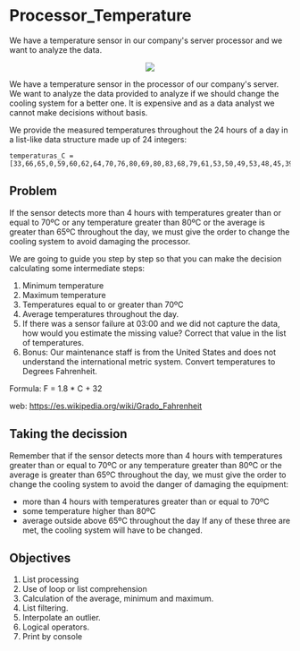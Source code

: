 # Processor_Temperature
We have a temperature sensor in our company's server processor and we want to analyze the data.
<p align="center">
    <img src="https://github.com/RealXun/Processor_Tmperature/blob/main/Resources/Cover.png">
    
We have a temperature sensor in the processor of our company's server. We want to analyze the data provided to analyze if we should change the cooling system for a better one. It is expensive and as a data analyst we cannot make decisions without basis.

We provide the measured temperatures throughout the 24 hours of a day in a list-like data structure made up of 24 integers:
```
temperaturas_C = [33,66,65,0,59,60,62,64,70,76,80,69,80,83,68,79,61,53,50,49,53,48,45,39]
```

## Problem

If the sensor detects more than 4 hours with temperatures greater than or equal to 70ºC or any temperature greater than 80ºC or the average is greater than 65ºC throughout the day, we must give the order to change the cooling system to avoid damaging the processor.

We are going to guide you step by step so that you can make the decision calculating some intermediate steps:

1. Minimum temperature
2. Maximum temperature
3. Temperatures equal to or greater than 70ºC
4. Average temperatures throughout the day.
5. If there was a sensor failure at 03:00 and we did not capture the data, how would you estimate the missing value? Correct that value in the list of temperatures.
6. Bonus: Our maintenance staff is from the United States and does not understand the international metric system. Convert temperatures to Degrees Fahrenheit.

Formula: F = 1.8 * C + 32

web: https://es.wikipedia.org/wiki/Grado_Fahrenheit

## Taking the decission
Remember that if the sensor detects more than 4 hours with temperatures greater than or equal to 70ºC or any temperature greater than 80ºC or the average is greater than 65ºC throughout the day, we must give the order to change the cooling system to avoid the danger of damaging the equipment:
* more than 4 hours with temperatures greater than or equal to 70ºC
* some temperature higher than 80ºC
* average outside above 65ºC throughout the day
If any of these three are met, the cooling system will have to be changed.

## Objectives
1. List processing
2. Use of loop or list comprehension
3. Calculation of the average, minimum and maximum.
4. List filtering.
5. Interpolate an outlier.
6. Logical operators.
7. Print by console
